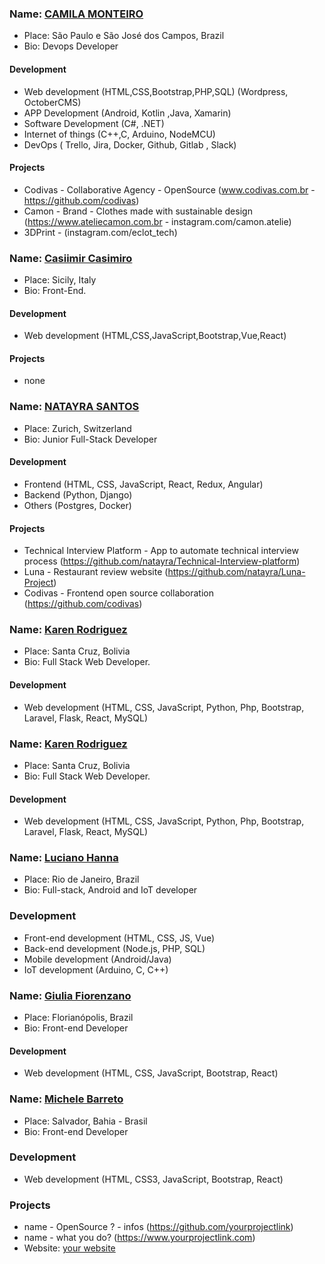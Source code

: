 ### Name: [CAMILA MONTEIRO](https://github.com/monteirocamis)

- Place: São Paulo e São José dos Campos,  Brazil
- Bio: Devops Developer

#### Development

- Web development (HTML,CSS,Bootstrap,PHP,SQL) (Wordpress, OctoberCMS)
- APP Development (Android, Kotlin ,Java, Xamarin)
- Software Development (C#, .NET)
- Internet of things (C++,C, Arduino, NodeMCU)
- DevOps ( Trello, Jira, Docker, Github, Gitlab , Slack)

#### Projects

- Codivas - Collaborative Agency - OpenSource (www.codivas.com.br - https://github.com/codivas)
- Camon - Brand - Clothes made with sustainable design (https://www.ateliecamon.com.br - instagram.com/camon.atelie)
- 3DPrint - (instagram.com/eclot_tech)

### Name: [Casiimir Casimiro](https://github.com/casiimir)

- Place: Sicily, Italy
- Bio: Front-End.

#### Development

- Web development (HTML,CSS,JavaScript,Bootstrap,Vue,React)

#### Projects

- none


### Name: [NATAYRA SANTOS](https://github.com/natayra)

- Place: Zurich, Switzerland
- Bio: Junior Full-Stack Developer

#### Development

- Frontend (HTML, CSS, JavaScript, React, Redux, Angular)
- Backend (Python, Django)
- Others (Postgres, Docker)

#### Projects

- Technical Interview Platform - App to automate technical interview process (https://github.com/natayra/Technical-Interview-platform)
- Luna - Restaurant review website (https://github.com/natayra/Luna-Project)
- Codivas - Frontend open source collaboration (https://github.com/codivas)

### Name: [Karen Rodriguez](https://github.com/kleyla)

- Place: Santa Cruz, Bolivia
- Bio: Full Stack Web Developer.

#### Development

- Web development (HTML, CSS, JavaScript, Python, Php, Bootstrap, Laravel, Flask, React, MySQL)


### Name: [Karen Rodriguez](https://github.com/kleyla)

- Place: Santa Cruz, Bolivia
- Bio: Full Stack Web Developer.

#### Development

- Web development (HTML, CSS, JavaScript, Python, Php, Bootstrap, Laravel, Flask, React, MySQL)


### Name: [Luciano Hanna](https://github.com/yourgithubprofile)

- Place: Rio de Janeiro, Brazil
- Bio: Full-stack, Android and IoT developer

### Development

- Front-end development (HTML, CSS, JS, Vue)
- Back-end development (Node.js, PHP, SQL)
- Mobile development (Android/Java)
- IoT development (Arduino, C, C++)

### Name: [Giulia Fiorenzano](https://github.com/giufiorenzano)

- Place: Florianópolis, Brazil
- Bio: Front-end Developer

#### Development

- Web development (HTML, CSS, JavaScript, Bootstrap, React)

### Name: [Michele Barreto ](https://github.com/michelebarreto)

- Place: Salvador, Bahia - Brasil
- Bio: Front-end Developer

### Development

-  Web development (HTML, CSS3, JavaScript, Bootstrap, React)

### Projects

- name - OpenSource ? - infos (https://github.com/yourprojectlink)
- name - what you do? (https://www.yourprojectlink.com)
- Website: [your website](https://www.yourwebsite.com)
